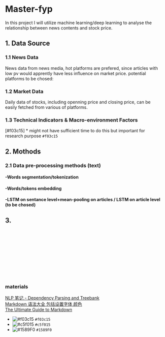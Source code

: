 # Master-fyp

In this project I will utilize machine learning/deep learning to analyse the relationship between news contents and stock price.

## 1. Data Source
### 1.1 News Data
News data from news media, hot platforms are prefered, since articles with low pv would apprently have less influence on market price. 
potential platforms to be chosed: 
### 1.2 Market Data
Daily data of stocks, including openning price and closing price, can be easily fetched from various of platforms.

### 1.3 Technical Indicators & Macro-environment Factors
[#f03c15] * might not have sufficient time to do this but important for research purpose `#f03c15`


## 2. Mothods
### 2.1 Data pre-processing methods (text)
#### -Words segmentation/tokenization
#### -Words/tokens embedding
#### -LSTM on sentance level+mean-pooling on articles / LSTM on article level (to be chosed)
#### 
## 3. 
















</br>
</br>
</br>
</br>
</br>
</br>
</br>
</br>
</br>

### materials
[NLP 笔记 - Dependency Parsing and Treebank](http://www.shuang0420.com/2017/03/09/NLP%20%E7%AC%94%E8%AE%B0%20-%20Dependency%20Parsing%20and%20Treebank/) </br>
[Markdown 语法大全 包括设置字体 颜色](https://blog.csdn.net/qcx321/article/details/53780672#commentBox) </br>
[The Ultimate Guide to Markdown](https://blog.ghost.org/markdown/) </br>

- ![#f03c15](https://placehold.it/15/f03c15/000000?text=+) `#f03c15`
- ![#c5f015](https://placehold.it/15/c5f015/000000?text=+) `#c5f015`
- ![#1589F0](https://placehold.it/15/1589F0/000000?text=+) `#1589F0`
